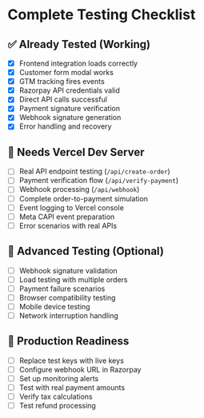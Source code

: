 # Complete Testing Checklist

## ✅ Already Tested (Working)
- [x] Frontend integration loads correctly
- [x] Customer form modal works
- [x] GTM tracking fires events
- [x] Razorpay API credentials valid
- [x] Direct API calls successful
- [x] Payment signature verification
- [x] Webhook signature generation
- [x] Error handling and recovery

## 🔄 Needs Vercel Dev Server
- [ ] Real API endpoint testing (`/api/create-order`)
- [ ] Payment verification flow (`/api/verify-payment`) 
- [ ] Webhook processing (`/api/webhook`)
- [ ] Complete order-to-payment simulation
- [ ] Event logging to Vercel console
- [ ] Meta CAPI event preparation
- [ ] Error scenarios with real APIs

## 🧪 Advanced Testing (Optional)
- [ ] Webhook signature validation
- [ ] Load testing with multiple orders
- [ ] Payment failure scenarios
- [ ] Browser compatibility testing
- [ ] Mobile device testing
- [ ] Network interruption handling

## 🚀 Production Readiness
- [ ] Replace test keys with live keys
- [ ] Configure webhook URL in Razorpay
- [ ] Set up monitoring alerts
- [ ] Test with real payment amounts
- [ ] Verify tax calculations
- [ ] Test refund processing